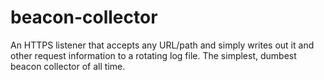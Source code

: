 # beacon-collector
An HTTPS listener that accepts any URL/path and simply writes out it and other request information to a rotating log file.  The simplest, dumbest beacon collector of all time.

